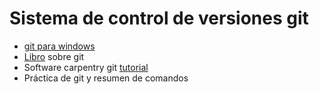 # Sistema de control de versiones git

- [git para windows](https://git-scm.com/download/win)
- [Libro](https://git-scm.com/book/en/v2) sobre git
- Software carpentry git [tutorial](https://swcarpentry.github.io/git-novice/)
- Práctica de git y resumen de comandos
